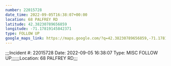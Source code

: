 ```yaml
---
number: 22015728
date_time: 2022-09-05T16:38:07+00:00
location: 68 PALFREY RD
latitude: 42.38230789656859
longitude: -71.17819145842371
type: FOLLOW UP
google_maps_link: https://maps.google.com/?q=42.38230789656859,-71.17819145842371
---
```


;;;Incident #: 22015728   Date: 2022-09-05 16:38:07   Type: MISC FOLLOW UP;;;;;;Location: 68 PALFREY RD;;;
